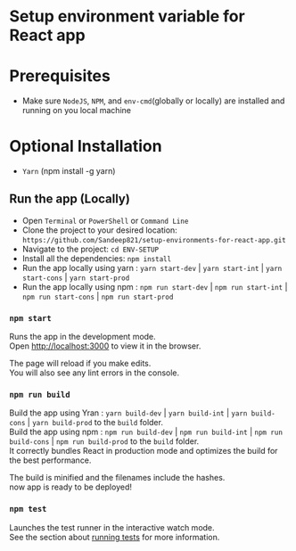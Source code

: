 
# Setup environment variable for React app

# Prerequisites
- Make sure `NodeJS`, `NPM`, and `env-cmd`(globally or locally) are installed and running on you local machine

# Optional Installation 
- `Yarn` (npm install -g yarn)

## Run the app (Locally)
- Open `Terminal` or `PowerShell` or `Command Line`
- Clone the project to your desired location: `https://github.com/Sandeep821/setup-environments-for-react-app.git`
- Navigate to the project: `cd ENV-SETUP`
- Install all the dependencies: `npm install`
- Run the app locally using yarn : `yarn start-dev` | `yarn start-int` | `yarn start-cons` | `yarn start-prod`
- Run the app locally using npm : `npm run start-dev` | `npm run start-int` | `npm run start-cons` | `npm run start-prod`

### `npm start`
Runs the app in the development mode.<br>
Open [http://localhost:3000](http://localhost:3000) to view it in the browser.

The page will reload if you make edits.<br>
You will also see any lint errors in the console.

### `npm run build`

Build the app using Yran : `yarn build-dev` | `yarn build-int` | `yarn build-cons` | `yarn build-prod` to the `build` folder.
<br>
Build the app using npm : `npm run build-dev` | `npm run build-int` | `npm run build-cons` | `npm run build-prod` to the `build` folder.<br>
It correctly bundles React in production mode and optimizes the build for the best performance.

The build is minified and the filenames include the hashes.<br>
now app is ready to be deployed!

### `npm test`

Launches the test runner in the interactive watch mode.<br>
See the section about [running tests](https://facebook.github.io/create-react-app/docs/running-tests) for more information.



